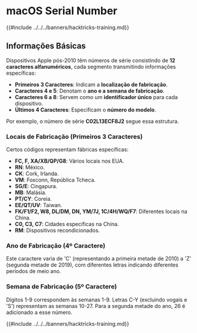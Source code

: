 # macOS Serial Number

{{#include ../../../banners/hacktricks-training.md}}

## Informações Básicas

Dispositivos Apple pós-2010 têm números de série consistindo de **12 caracteres alfanuméricos**, cada segmento transmitindo informações específicas:

- **Primeiros 3 Caracteres**: Indicam a **localização de fabricação**.
- **Caracteres 4 e 5**: Denotam o **ano e a semana de fabricação**.
- **Caracteres 6 a 8**: Servem como um **identificador único** para cada dispositivo.
- **Últimos 4 Caracteres**: Especificam o **número do modelo**.

Por exemplo, o número de série **C02L13ECF8J2** segue essa estrutura.

### **Locais de Fabricação (Primeiros 3 Caracteres)**

Certos códigos representam fábricas específicas:

- **FC, F, XA/XB/QP/G8**: Vários locais nos EUA.
- **RN**: México.
- **CK**: Cork, Irlanda.
- **VM**: Foxconn, República Tcheca.
- **SG/E**: Cingapura.
- **MB**: Malásia.
- **PT/CY**: Coreia.
- **EE/QT/UV**: Taiwan.
- **FK/F1/F2, W8, DL/DM, DN, YM/7J, 1C/4H/WQ/F7**: Diferentes locais na China.
- **C0, C3, C7**: Cidades específicas na China.
- **RM**: Dispositivos recondicionados.

### **Ano de Fabricação (4º Caractere)**

Este caractere varia de 'C' (representando a primeira metade de 2010) a 'Z' (segunda metade de 2019), com diferentes letras indicando diferentes períodos de meio ano.

### **Semana de Fabricação (5º Caractere)**

Dígitos 1-9 correspondem às semanas 1-9. Letras C-Y (excluindo vogais e 'S') representam as semanas 10-27. Para a segunda metade do ano, 26 é adicionado a esse número.

{{#include ../../../banners/hacktricks-training.md}}
